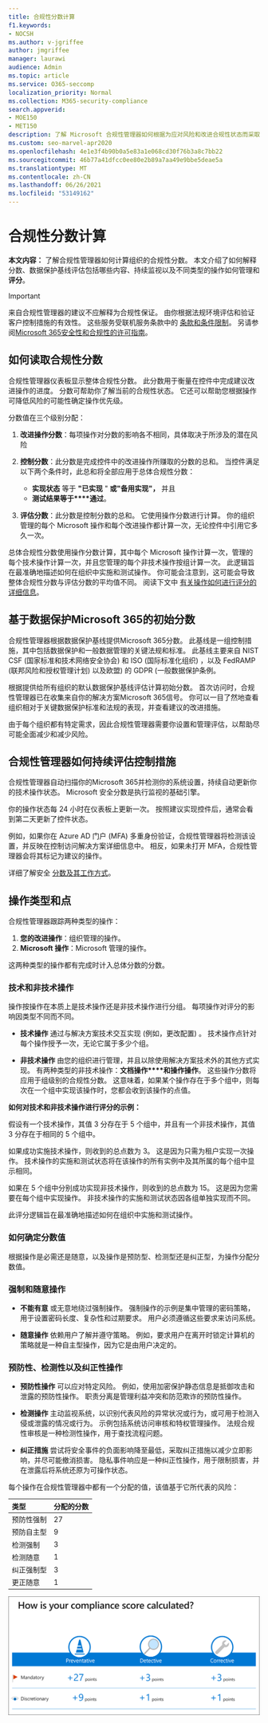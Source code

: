 ```yaml
---
title: 合规性分数计算
f1.keywords:
- NOCSH
ms.author: v-jgriffee
author: jmgriffee
manager: laurawi
audience: Admin
ms.topic: article
ms.service: O365-seccomp
localization_priority: Normal
ms.collection: M365-security-compliance
search.appverid:
- MOE150
- MET150
description: 了解 Microsoft 合规性管理器如何根据为应对风险和改进合规性状态而采取的操作计算个性化分数。
ms.custom: seo-marvel-apr2020
ms.openlocfilehash: 4e1e3f4b90b0a5e83a1e068cd30f76b3a8c7bb22
ms.sourcegitcommit: 46b77a41dfcc0ee80e2b89a7aa49e9bbe5deae5a
ms.translationtype: MT
ms.contentlocale: zh-CN
ms.lasthandoff: 06/26/2021
ms.locfileid: "53149162"
---
```

# <a name="compliance-score-calculation"></a>合规性分数计算

**本文内容：** 了解合规性管理器如何计算组织的合规性分数。 本文介绍了如何解释分数、数据保护基线评估包括哪些内容、持续监视以及不同类型的操作如何管理和 **评分**。

> [!IMPORTANT]
> 来自合规性管理器的建议不应解释为合规性保证。 由你根据法规环境评估和验证客户控制措施的有效性。 这些服务受联机服务条款中的 [条款和条件限制](https://go.microsoft.com/fwlink/?linkid=2108910)。 另请参阅[Microsoft 365安全性和合规性的许可指南](/office365/servicedescriptions/microsoft-365-service-descriptions/microsoft-365-tenantlevel-services-licensing-guidance/microsoft-365-security-compliance-licensing-guidance)。

## <a name="how-to-read-your-compliance-score"></a>如何读取合规性分数

合规性管理器仪表板显示整体合规性分数。 此分数用于衡量在控件中完成建议改进操作的进度。 分数可帮助你了解当前的合规性状态。 它还可以帮助您根据操作可降低风险的可能性确定操作优先级。

分数值在三个级别分配：

1. **改进操作分数**：每项操作对分数的影响各不相同，具体取决于所涉及的潜在风险

2. **控制分数**：此分数是完成控件中的改进操作所赚取的分数的总和。 当控件满足以下两个条件时，此总和将全部应用于总体合规性分数：
    - **实现状态** 等于 **"已实现** " **或"备用实现"，** 并且
    - **测试结果等于****通过**。

3. **评估分数**：此分数是控制分数的总和。 它使用操作分数进行计算。 你的组织管理的每个 Microsoft 操作和每个改进操作都计算一次，无论控件中引用它多久一次。

总体合规性分数使用操作分数计算，其中每个 Microsoft 操作计算一次，管理的每个技术操作计算一次，并且您管理的每个非技术操作按组计算一次。 此逻辑旨在最准确地描述如何在组织中实施和测试操作。 你可能会注意到，这可能会导致整体合规性分数与评估分数的平均值不同。 阅读下文中 [有关操作如何进行评分的详细信息](#action-types-and-points)。

## <a name="initial-score-based-on-microsoft-365-data-protection-baseline"></a>基于数据保护Microsoft 365的初始分数
  
合规性管理器根据数据保护基线提供Microsoft 365分数。 此基线是一组控制措施，其中包括数据保护和一般数据管理的关键法规和标准。 此基线主要来自 NIST CSF (国家标准和技术网络安全协会) 和 ISO (国际标准化组织) ，以及 FedRAMP (联邦风险和授权管理计划) 以及欧盟) 的 GDPR (一般数据保护条例。

根据提供给所有组织的默认数据保护基线评估计算初始分数。 首次访问时，合规性管理器已在收集来自你的解决方案Microsoft 365信号。 你可以一目了然地查看组织相对于关键数据保护标准和法规的表现，并查看建议的改进措施。

由于每个组织都有特定需求，因此合规性管理器需要你设置和管理评估，以帮助尽可能全面减少和减少风险。

## <a name="how-compliance-manager-continuously-assesses-controls"></a>合规性管理器如何持续评估控制措施

合规性管理器自动扫描你的Microsoft 365并检测你的系统设置，持续自动更新你的技术操作状态。 Microsoft 安全分数是执行监视的基础引擎。

你的操作状态每 24 小时在仪表板上更新一次。 按照建议实现控件后，通常会看到第二天更新了控件状态。

例如，如果你在 Azure AD 门户 (MFA) 多重身份验证，合规性管理器将检测该设置，并反映在控制访问解决方案详细信息中。 相反，如果未打开 MFA，合规性管理器会将其标记为建议的操作。

详细了解安全 [分数及其工作方式](../security/defender/microsoft-secure-score.md)。
  
## <a name="action-types-and-points"></a>操作类型和点

合规性管理器跟踪两种类型的操作：

1. **您的改进操作**：组织管理的操作。
2. **Microsoft 操作**：Microsoft 管理的操作。

这两种类型的操作都有完成时计入总体分数的分数。

### <a name="technical-and-non-technical-actions"></a>技术和非技术操作

操作按操作在本质上是技术操作还是非技术操作进行分组。 每项操作对评分的影响因类型不同而不同。

- **技术操作** 通过与解决方案技术交互实现 (例如，更改配置) 。 技术操作点针对每个操作授予一次，无论它属于多少个组。

- **非技术操作** 由您的组织进行管理，并且以除使用解决方案技术外的其他方式实现。 有两种类型的非技术操作：**文档操作****和操作操作**。 这些操作分数将应用于组级别的合规性分数。 这意味着，如果某个操作存在于多个组中，则每次在一个组中实现该操作时，您都会收到该操作的点值。

**如何对技术和非技术操作进行评分的示例：**

假设有一个技术操作，其值 3 分存在于 5 个组中，并且有一个非技术操作，其值 3 分存在于相同的 5 个组中。

如果成功实施技术操作，则收到的总点数为 3。 这是因为只需为租户实现一次操作。 技术操作的实施和测试状态将在该操作的所有实例中及其所属的每个组中显示相同。

如果在 5 个组中分别成功实现非技术操作，则收到的总点数为 15。 这是因为您需要在每个组中实现操作。 非技术操作的实施和测试状态因各组单独实现而不同。

此评分逻辑旨在最准确地描述如何在组织中实施和测试操作。

### <a name="how-score-values-are-determined"></a>如何确定分数值
 
根据操作是必需还是随意，以及操作是预防型、检测型还是纠正型，为操作分配分数值。

### <a name="mandatory-and-discretionary-actions"></a>强制和随意操作

 - **不能有意** 或无意地绕过强制操作。 强制操作的示例是集中管理的密码策略，用于设置密码长度、复杂性和过期要求。 用户必须遵循这些要求来访问系统。
  
 - **随意操作** 依赖用户了解并遵守策略。 例如，要求用户在离开时锁定计算机的策略就是一种自主型操作，因为它是由用户决定的。
  
### <a name="preventative-detective-and-corrective-actions"></a>预防性、检测性以及纠正性操作
  
 - **预防性操作** 可以应对特定风险。 例如，使用加密保护静态信息是抵御攻击和泄露的预防性操作。 职责分离是管理利益冲突和防范欺诈的预防性操作。
  
 - **检测操作** 主动监视系统，以识别代表风险的异常状况或行为，或可用于检测入侵或泄露的情况或行为。 示例包括系统访问审核和特权管理操作。 法规合规性审核是一种检测性操作，用于查找流程问题。
  
- **纠正措施** 尝试将安全事件的负面影响降至最低，采取纠正措施以减少立即影响，并尽可能撤消损害。 隐私事件响应是一种纠正性操作，用于限制损害，并在泄露后将系统还原为可操作状态。
  
每个操作在合规性管理器中都有一个分配的值，该值基于它所代表的风险：

|**类型**|**分配的分数**|
|:-----|:-----|
| 预防性强制 | 27 |
| 预防自主型 | 9  |
| 检测强制 | 3  |
| 检测随意 | 1  |
| 纠正强制型 | 3  |
| 更正随意 | 1  |
  
![合规性管理器操作点值](../media/compliance-score-action-scoring.png "合规性管理器操作点值")